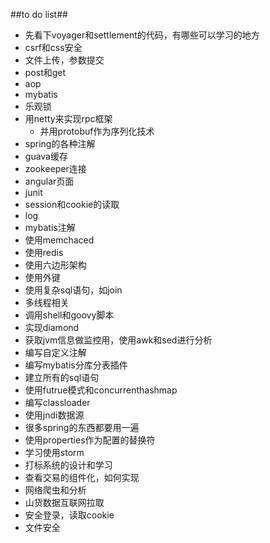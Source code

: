 ##to do list##
- 先看下voyager和settlement的代码，有哪些可以学习的地方
- csrf和css安全
- 文件上传，参数提交
- post和get
- aop
- mybatis
- 乐观锁
- 用netty来实现rpc框架
	- 并用protobuf作为序列化技术
- spring的各种注解
- guava缓存
- zookeeper连接
- angular页面
- junit
- session和cookie的读取
- log
- mybatis注解
- 使用memchaced
- 使用redis
- 使用六边形架构
- 使用外键
- 使用复杂sql语句，如join
- 多线程相关
- 调用shell和goovy脚本
- 实现diamond
- 获取jvm信息做监控用，使用awk和sed进行分析
- 编写自定义注解
- 编写mybatis分库分表插件
- 建立所有的sql语句
- 使用futrue模式和concurrenthashmap
- 编写classloader
- 使用jndi数据源
- 很多spring的东西都要用一遍
- 使用properties作为配置的替换符
- 学习使用storm
- 打标系统的设计和学习
- 查看交易的组件化，如何实现
- 网络爬虫和分析
- 山货数据互联网拉取
- 安全登录，读取cookie
- 文件安全